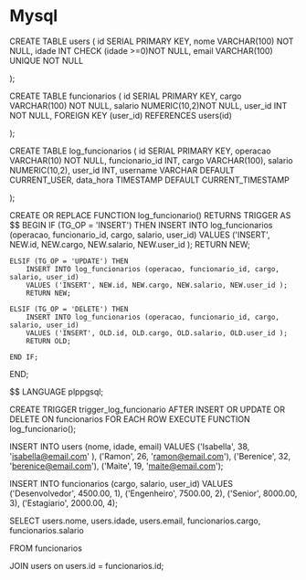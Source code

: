 # Mysql
CREATE TABLE users (
	id SERIAL PRIMARY KEY,
	nome VARCHAR(100) NOT NULL,
	idade INT CHECK (idade >=0)NOT NULL,
	email VARCHAR(100) UNIQUE NOT NULL

);

CREATE TABLE funcionarios (
	id SERIAL PRIMARY KEY,
	cargo VARCHAR(100) NOT NULL,
	salario NUMERIC(10,2)NOT NULL,
	user_id INT NOT NULL,
	FOREIGN KEY (user_id) REFERENCES users(id)

);

CREATE TABLE log_funcionarios (
	id SERIAL PRIMARY KEY,
	operacao VARCHAR(10) NOT NULL,
	funcionario_id INT,
	cargo VARCHAR(100),
	salario NUMERIC(10,2),
	user_id INT,
	username VARCHAR DEFAULT CURRENT_USER,
	data_hora TIMESTAMP DEFAULT CURRENT_TIMESTAMP
	

);

CREATE OR REPLACE FUNCTION log_funcionario()
RETURNS TRIGGER AS $$
BEGIN
	IF (TG_OP = 'INSERT') THEN
		INSERT INTO log_funcionarios (operacao, funcionario_id, cargo, salario, user_id)
		VALUES ('INSERT', NEW.id, NEW.cargo, NEW.salario, NEW.user_id );
		RETURN NEW;

	ELSIF (TG_OP = 'UPDATE') THEN
		INSERT INTO log_funcionarios (operacao, funcionario_id, cargo, salario, user_id)
		VALUES ('INSERT', NEW.id, NEW.cargo, NEW.salario, NEW.user_id );
		RETURN NEW;

	ELSIF (TG_OP = 'DELETE') THEN
		INSERT INTO log_funcionarios (operacao, funcionario_id, cargo, salario, user_id)
		VALUES ('INSERT', OLD.id, OLD.cargo, OLD.salario, OLD.user_id );
		RETURN OLD;

	END IF;

END;

$$ LANGUAGE plppgsql;

CREATE TRIGGER trigger_log_funcionario
AFTER INSERT OR UPDATE OR DELETE ON funcionarios
FOR EACH ROW
EXECUTE FUNCTION log_funcionario();


INSERT INTO users (nome, idade, email) 
	VALUES ('Isabella', 38, 'isabella@email.com' ),
		   ('Ramon', 26, 'ramon@email.com'),
		   ('Berenice', 32, 'berenice@email.com'),
		   ('Maite', 19, 'maite@email.com');


INSERT INTO funcionarios (cargo, salario, user_id)
	VALUES ('Desenvolvedor', 4500.00, 1),
		   ('Engenheiro', 7500.00, 2),
		   ('Senior', 8000.00, 3),
		   ('Estagiario', 2000.00, 4);



SELECT 
users.nome,
users.idade,
users.email,
funcionarios.cargo,
funcionarios.salario

FROM funcionarios

JOIN 
users on users.id = funcionarios.id;

	
